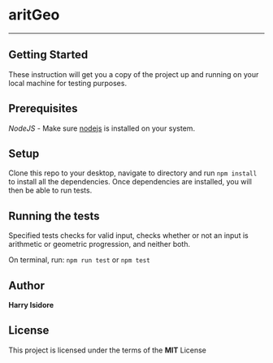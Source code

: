 # aritGeo
---
## Getting Started
These instruction will get you a copy of the project up and running on your local machine for testing purposes.

## Prerequisites
*NodeJS* - Make sure [nodejs](http://nodejs.org) is installed on your system. 

## Setup
Clone this repo to your desktop, navigate to directory and run `npm install` to install all the dependencies. Once dependencies are installed, you will then be able to run tests.

## Running the tests
Specified tests checks for valid input, checks whether or not an input is arithmetic or geometric progression, and neither both.

On terminal, run:
`npm run test` or `npm test`

## Author
**Harry Isidore**

## License
This project is licensed under the terms of the **MIT** License

